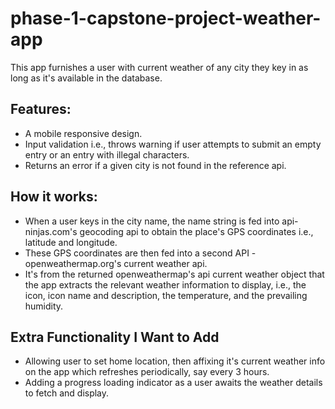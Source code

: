 # phase-1-capstone-project-weather-app
This app furnishes a user with current weather of any city they key in as long as it's available in the database. 

## Features:
- A mobile responsive design. 
- Input validation i.e., throws warning if user attempts to submit an empty entry or an entry with illegal characters.
- Returns an error if a given city is not found in the reference api. 

## How it works:
- When a user keys in the city name, the name string is fed into api-ninjas.com's geocoding api to obtain the place's GPS coordinates i.e., latitude and longitude. 
- These GPS coordinates are then fed into a second API - openweathermap.org's current weather api. 
- It's from the returned openweathermap's api current weather object that the app extracts the relevant weather information to display, i.e., the icon, icon name and description, the temperature, and the prevailing humidity.  

## Extra Functionality I Want to Add
- Allowing user to set home location, then affixing it's current weather info on the app which refreshes periodically, say every 3 hours. 
- Adding a progress loading indicator as a user awaits the weather details to fetch and display. 

